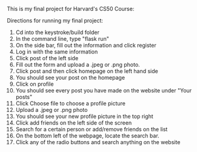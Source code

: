 This is my final project for Harvard's CS50 Course:

Directions for running my final project:

1. Cd into the keystroke/build folder
2. In the command line, type "flask run"
3. On the side bar, fill out the information and click register
4. Log in with the same information
5. Click post of the left side
6. Fill out the form and upload a .jpeg or .png photo.
7. Click post and then click homepage on the left hand side
8. You should see your post on the homepage
9. Click on profile
10. You should see every post you have made on the website under "Your posts"
11. Click Choose file to choose a profile picture
12. Upload a .jpeg or .png photo
13. You should see your new profile picture in the top right
14. Click add friends on the left side of the screen
15. Search for a certain person or add/remove friends on the list
16. On the bottom left of the webpage, locate the search bar.
17. Click any of the radio buttons and search anything on the website
